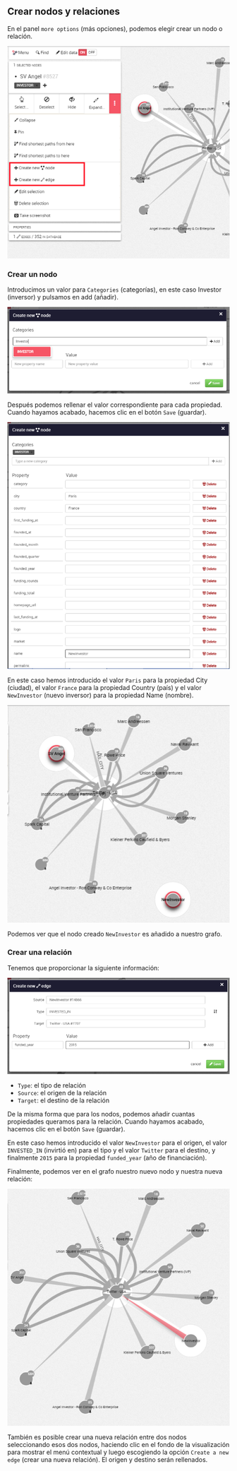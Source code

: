 ## Crear nodos y relaciones

En el panel ```more options``` (más opciones), podemos elegir crear un nodo o relación.

![](../../en/edit/A1.png)

### Crear un nodo

Introducimos un valor para ```Categories``` (categorías), en este caso Investor (inversor) y pulsamos en add (añadir). 

![](../../en/edit/A2.png)

Después podemos rellenar el valor correspondiente para cada propiedad. Cuando hayamos acabado, hacemos clic en el botón ```Save``` (guardar).

![](../../en/edit/A3.png)

En este caso hemos introducido el valor ```Paris``` para la propiedad City (ciudad), el valor ```France``` para la propiedad Country (país) y el valor ```NewInvestor``` (nuevo inversor) para la propiedad Name (nombre).

![](../../en/edit/A5.png)

Podemos ver que el nodo creado ```NewInvestor``` es añadido a nuestro grafo.


### Crear una relación

Tenemos que proporcionar la siguiente información:

![](../../en/edit/A6.png)

* ```Type```: el tipo de relación
* ```Source```: el origen de la relación
* ```Target```: el destino de la relación

De la misma forma que para los nodos, podemos añadir cuantas propiedades queramos para la relación. Cuando hayamos acabado, hacemos clic en el botón ```Save``` (guardar).

En este caso hemos introducido el valor ```NewInvestor``` para el origen, el valor ```INVESTED_IN``` (invirtió en) para el tipo y el valor ```Twitter``` para el destino, y finalmente ```2015``` para la propiedad ```funded_year``` (año de financiación).

Finalmente, podemos ver en el grafo nuestro nuevo nodo y nuestra nueva relación:

![](../../en/edit/A8.png)

También es posible crear una nueva relación entre dos nodos seleccionando esos dos nodos, haciendo clic en el fondo de la visualización para mostrar el menú contextual y luego escogiendo la opción ```Create a new edge``` (crear una nueva relación). El origen y destino serán rellenados.
